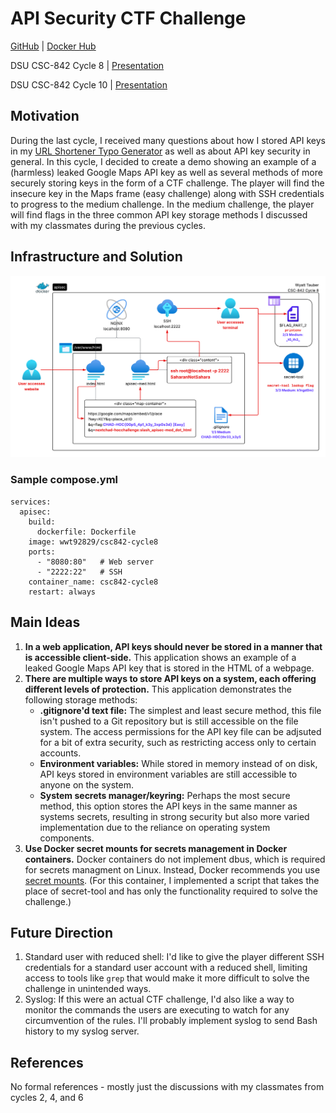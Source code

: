 # API Security CTF Challenge
[GitHub](https://github.com/wwt9829/csc842-apisec) | [Docker Hub](https://hub.docker.com/r/wwt92829/csc842-apisec)

DSU CSC-842 Cycle 8 | [Presentation](https://youtu.be/veqoNRxKiAM)

DSU CSC-842 Cycle 10 | [Presentation]()

## Motivation
During the last cycle, I received many questions about how I stored API keys in my [URL Shortener Typo Generator](https://github.com/wwt9829/bit.ly-typos) as well as about API key security in general. In this cycle, I decided to create a demo showing an example of a (harmless) leaked Google Maps API key as well as several methods of more securely storing keys in the form of a CTF challenge. The player will find the insecure key in the Maps frame (easy challenge) along with SSH credentials to progress to the medium challenge. In the medium challenge, the player will find flags in the three common API key storage methods I discussed with my classmates during the previous cycles.

## Infrastructure and Solution
<img src="diagram.png" alt="Diagram showing path to solve challenge"/>

### Sample compose.yml
```
services:
  apisec:
    build:
      dockerfile: Dockerfile
    image: wwt92829/csc842-cycle8
    ports:
      - "8080:80"   # Web server
      - "2222:22"   # SSH
    container_name: csc842-cycle8
    restart: always
```

## Main Ideas
1. **In a web application, API keys should never be stored in a manner that is accessible client-side.** This application shows an example of a leaked Google Maps API key that is stored in the HTML of a webpage.
2. **There are multiple ways to store API keys on a system, each offering different levels of protection.** This application demonstrates the following storage methods:
    -   **.gitignore'd text file:** The simplest and least secure method, this file isn't pushed to a Git repository but is still accessible on the file system. The access permissions for the API key file can be adjsuted for a bit of extra security, such as restricting access only to certain accounts.
    -   **Environment variables:** While stored in memory instead of on disk, API keys stored in environment variables are still accessible to anyone on the system.
    -   **System secrets manager/keyring:** Perhaps the most secure method, this option stores the API keys in the same manner as systems secrets, resulting in strong security but also more varied implementation due to the reliance on operating system components.
3. **Use Docker secret mounts for secrets management in Docker containers.** Docker containers do not implement dbus, which is required for secrets managment on Linux. Instead, Docker recommends you use [secret mounts](https://docs.docker.com/build/building/secrets/#secret-mounts). (For this container, I implemented a script that takes the place of secret-tool and has only the functionality required to solve the challenge.)

## Future Direction
1. Standard user with reduced shell: I'd like to give the player different SSH credentials for a standard user account with a reduced shell, limiting access to tools like `grep` that would make it more difficult to solve the challenge in unintended ways.
2. Syslog: If this were an actual CTF challenge, I'd also like a way to monitor the commands the users are executing to watch for any circumvention of the rules. I'll probably implement syslog to send Bash history to my syslog server.

## References
No formal references - mostly just the discussions with my classmates from cycles 2, 4, and 6